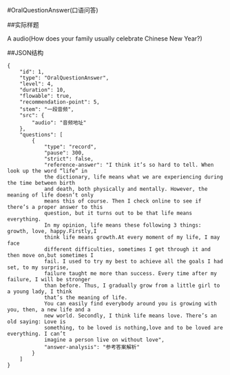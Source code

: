 #OralQuestionAnswer(口语问答)

##实际样题

A audio(How does your family usually celebrate Chinese New Year?)

##JSON结构

	{
		"id": 1,						
		"type": "OralQuestionAnswer",			
		"level": 4,						
		"duration": 10,					
		"flowable": true,				
		"recommendation-point": 5,		
		"stem": "一段音频",
		"src": { 	
			"audio": "音频地址"
		},
		"questions": [
			{
				"type": "record",
				"pause": 300,			
				"strict": false,
				"reference-answer": "I think it’s so hard to tell. When look up the word “life” in
				the dictionary,	life means what we are experiencing during the time between birth
				and death, both physically and mentally. However, the meaning of life doesn’t only
				means this of course. Then I check online to see if there’s a proper answer to this
				question, but it turns out to be that life means everything. 
				In my opinion, life means these following 3 things: growth, love, happy.Firstly,I
				think life means growth.At every moment of my life, I may face 
				different difficulties, sometimes I get through it and then move on,but sometimes I
				fail. I used to try my best to achieve all the goals I had set, to my surprise,
				failure taught me more than success. Every time after my failure, I will be stronger
				than before. Thus, I gradually grow from a little girl to a young lady, I think
				that’s the meaning of life. 
				You can easily find everybody around you is growing with you, then, a new life and a
				new world. Secondly, I think life means love. There’s an old saying: Love is
				something, to be loved is nothing,love and to be loved are everything. I can’t
				imagine a person live on without love",		
				"answer-analysis": "参考答案解析"
			}
		]
	}
